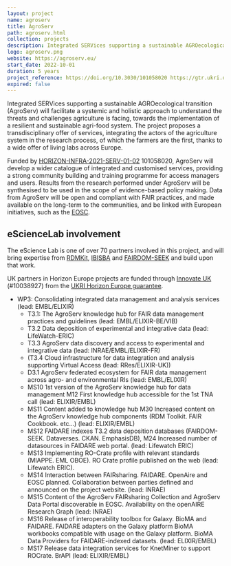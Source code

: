 ```yaml
---
layout: project
name: agroserv
title: AgroServ
path: agroserv.html
collection: projects
description: Integrated SERVices supporting a sustainable AGROecological transition
logo: agroserv.png
website: https://agroserv.eu/
start_date: 2022-10-01
duration: 5 years
project_reference: https://doi.org/10.3030/101058020 https://gtr.ukri.org/projects?ref=10038927
expired: false
---
```


Integrated SERVices supporting a sustainable AGROecological transition (AgroServ) will facilitate a systemic and
holistic approach to understand the threats and challenges agriculture is facing, towards the implementation of a
resilient and sustainable agri-food system. The project proposes a transdisciplinary offer of services, integrating the
actors of the agriculture system in the research process, of which the farmers are the first, thanks to a wide offer of
living labs across Europe. 

Funded by [HORIZON-INFRA-2021-SERV-01-02](https://ec.europa.eu/info/funding-tenders/opportunities/portal/screen/opportunities/topic-details/horizon-infra-2021-serv-01-02) 101058020, AgroServ will develop a wider catalogue of integrated and customised services, providing a strong
community building and training programme for access managers and users. Results from the research performed under
AgroServ will be synthesised to be used in the scope of evidence-based policy making. Data from AgroServ will be open and
compliant with FAIR practices, and made available on the long-term to the communities, and be linked with European
initiatives, such as the [EOSC](https://eosc-portal.eu/about/eosc).

## eScienceLab involvement

The eScience Lab is one of over 70 partners involved in this project, and will bring expertise
from [RDMKit](/products/rdmkit), [IBISBA](/projects/ibisba) and [FAIRDOM-SEEK](/products/seek) and build upon that work.

UK partners in Horizon Europe projects are funded through [Innovate UK](https://www.ukri.org/councils/innovate-uk/) (#10038927) from the [UKRI Horizon Europe guarantee](https://www.ukri.org/apply-for-funding/apply-for-horizon-europe-guarantee-funding/).

* WP3: Consolidating integrated data management and analysis services (lead: EMBL/ELIXIR)
  - T3.1: The AgroServ knowledge hub for FAIR data management practices and guidelines (lead: EMBL/ELIXIR-BE/VIB) 
  - T3.2 Data deposition of experimental and integrative data (lead: LifeWatch-ERIC)
  - T3.3 AgroServ data discovery and access to experimental and integrative data (lead: INRAE/EMBL/ELIXIR-FR)
  - (T3.4 Cloud infrastructure for data integration and analysis supporting Virtual Access (lead: RRes/ELIXIR-UK))
  - D3.1 AgroServ federated ecosystem for FAIR data management across agro- and environmental RIs (lead: EMBL/ELIXIR)
  - MS10 1st version of the AgroServ knowledge hub for data management M12 First knowledge hub accessible for the 1st TNA call (lead: ELIXIR/EMBL)
  - MS11 Content added to knowledge hub M30 Increased content on the AgroServ knowledge hub components (RDM Toolkit. FAIR Cookbook. etc...) (lead: ELIXIR/EMBL)
  - MS12 FAIDARE indexes T3.2 data deposition databases (FAIRDOM-SEEK. Dataverses. CKAN. EmphasisDB), M24 Increased number of datasources in FAIDARE web portal. (lead: Lifewatch ERIC)
  - MS13 Implementing RO-Crate profile with relevant standards (MIAPPE. EML OBOE).  RO Crate profile published on the web (lead: Lifewatch ERIC).
  - MS14 Interaction between FAIRsharing. FAIDARE. OpenAire and EOSC planned. Collaboration between parties defined and announced on the project website. (lead: INRAE)
  - MS15 Content of the AgroServ FAIRsharing Collection and AgroServ Data Portal discoverable in EOSC. Availability on the openAIRE Research Graph (lead: INRAE)
  - MS16 Release of interoperability toolbox for Galaxy. BioMA and FAIDARE.  FAIDARE adapters on the Galaxy platform BioMA workbooks compatible with usage on the Galaxy platform. BioMA Data Providers for FAIDARE-indexed datasets. (lead: ELIXIR/EMBL)
  - MS17 Release data integration services for KnetMiner to support ROCrate. BrAPI (lead: ELIXIR/EMBL)
